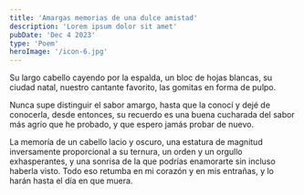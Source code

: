 ```yaml
---
title: 'Amargas memorias de una dulce amistad'
description: 'Lorem ipsum dolor sit amet'
pubDate: 'Dec 4 2023'
type: 'Poem'
heroImage: '/icon-6.jpg'
---
```


Su largo cabello cayendo por la espalda, un bloc de hojas blancas, su ciudad natal, nuestro cantante favorito, las gomitas en forma de pulpo.

Nunca supe distinguir el sabor amargo, hasta que la conocí y dejé de conocerla, desde entonces, su recuerdo es una buena cucharada del sabor más agrío que he probado, y que espero jamás probar de nuevo.

La memoría de un cabello lacio y oscuro, una estatura de magnitud inversamente proporcional a su ternura, un orden y un orgullo exhasperantes, y una sonrisa de la que podrías enamorarte sin incluso haberla visto. Todo eso retumba en mi corazón y en mis entrañas, y lo harán hasta el día en que muera.